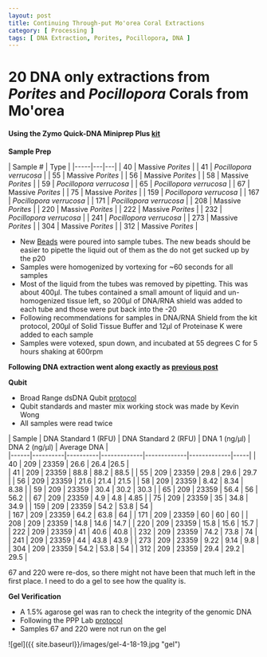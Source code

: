 ```yaml
---
layout: post
title: Continuing Through-put Mo'orea Coral Extractions
category: [ Processing ]
tags: [ DNA Extraction, Porites, Pocillopora, DNA ]
---
```

# 20 DNA only extractions from _Porites_ and _Pocillopora_ Corals from Mo'orea

#### Using the Zymo Quick-DNA Miniprep Plus [kit](https://github.com/meschedl/MESPutnam_Open_Lab_Notebook/blob/master/company-protocols/_d4068_d4069_quick-dna_miniprep_plus_kit.pdf)

**Sample Prep**

| Sample # | Type |
|-----|---|---|
| 40 | Massive _Porites_ |
| 41 | _Pocillopora verrucosa_ |
| 55 | Massive _Porites_ |
| 56 | Massive _Porites_ |
| 58 | Massive _Porites_ |
| 59 | _Pocillopora verrucosa_ |
| 65 | _Pocillopora verrucosa_ |
| 67 | Massive _Porites_ |
| 75 | Massive _Porites_ |
| 159 | _Pocillopora verrucosa_ |
| 167 | _Pocillopora verrucosa_ |
| 171 | _Pocillopora verrucosa_ |
| 208 | Massive _Porites_ |
| 220 | Massive _Porites_ |
| 222 | Massive _Porites_ |
| 232 | _Pocillopora verrucosa_ |
| 241 | _Pocillopora verrucosa_ |
| 273 | Massive _Porites_ |
| 304 | Massive _Porites_ |
| 312 | Massive _Porites_ |


- New [Beads](https://www.fishersci.com/shop/products/disruption-beads-0-5mm-yeast-1/50212143?searchHijack=true&searchTerm=50212143&searchType=RAPID&matchedCatNo=50212143) were poured into sample tubes. The new beads should be easier to pipette the liquid out of them as the do not get sucked up by the p20
- Samples were homogenized by vortexing for ~60 seconds for all samples
- Most of the liquid from the tubes was removed by pipetting. This was about 400µl. The tubes contained a small amount of liquid and un-homogenized tissue left, so 200µl of DNA/RNA shield was added to each tube and those were put back into the -20
- Following recommendations for samples in DNA/RNA Shield from the kit protocol, 200µl of Solid Tissue Buffer and 12µl of Proteinase K were added to each sample
- Samples were votexed, spun down, and incubated at 55 degrees C for 5 hours shaking at 600rpm


**Following DNA extraction went along exactly as [previous post](https://meschedl.github.io/MESPutnam_Open_Lab_Notebook/18-Moorea-Coral-Extractions/)**


**Qubit**

- Broad Range dsDNA Qubit [protocol](https://meschedl.github.io/MESPutnam_Open_Lab_Notebook/Qubit-Protocol/)
- Qubit standards and master mix working stock was made by Kevin Wong
- All samples were read twice

| Sample | DNA Standard 1 (RFU) | DNA Standard 2 (RFU) | DNA 1 (ng/µl) | DNA 2 (ng/µl) | Average DNA |  
|------|----------|----------|-------------|-------------|-------------|-----|
| 40 | 209 | 23359 | 26.6 | 26.4 |26.5 |  
| 41 | 209 | 23359 | 88.8 | 88.2 | 88.5 |
| 55 | 209 | 23359 | 29.8 | 29.6 | 29.7 |
| 56 | 209 | 23359 | 21.6 | 21.4 | 21.5 |
| 58 | 209 | 23359 | 8.42 | 8.34 | 8.38 |
| 59 | 209 | 23359 | 30.4 | 30.2 | 30.3 |
| 65 | 209 | 23359 | 56.4 | 56 | 56.2 |
| 67 | 209 | 23359 | 4.9 | 4.8 | 4.85 |
| 75 | 209 | 23359 | 35 | 34.8 | 34.9 |
| 159 | 209 | 23359 | 54.2 | 53.8 | 54 |  
| 167 | 209 | 23359 | 64.2 | 63.8 | 64 |
| 171 | 209 | 23359 | 60 | 60 | 60 |
| 208 | 209 | 23359 | 14.8 | 14.6 | 14.7 |
| 220 | 209 | 23359 | 15.8 | 15.6 | 15.7 |
| 222 | 209 | 23359 | 41 | 40.6 | 40.8 |
| 232 | 209 | 23359 | 74.2 | 73.8 | 74 |
| 241 | 209 | 23359 | 44 | 43.8 | 43.9 |
| 273 | 209 | 23359 | 9.22 | 9.14 | 9.8 |
| 304 | 209 | 23359 | 54.2 | 53.8 | 54 |
| 312 | 209 | 23359 | 29.4 | 29.2 | 29.5 |


67 and 220 were re-dos, so there might not have been that much left in the first place. I need to do a gel to see how the quality is.

**Gel Verification**

- A 1.5% agarose gel was ran to check the integrity of the genomic DNA
- Following the PPP Lab [protocol](https://meschedl.github.io/MESPutnam_Open_Lab_Notebook/Gel-Protocol/)
- Samples 67 and 220 were not run on the gel

![gel]({{ site.baseurl}}/images/gel-4-18-19.jpg "gel")

